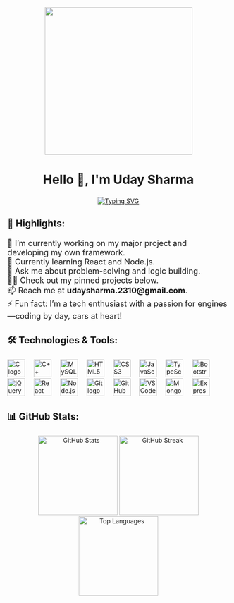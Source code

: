 <div align="center">
  <img height="335" src="https://iili.io/Jz3rzqN.gif" />
</div>

###  

<h1 align="center">Hello 👋, I'm Uday Sharma</h1>

###  

<p align="center">
  <a href="https://git.io/typing-svg">
    <img align="center" src="https://readme-typing-svg.demolab.com?font=Mooli&weight=700&size=25&duration=4000&pause=3000&color=00A000&background=FFFFFF00&width=1000&center=true&vCenter=true&lines=🚀+Aspiring+Full-Stack+Web+Developer+%7C%7C+B.Tech+CSE+Final+Year" alt="Typing SVG" />
  </a>
</p>

###  

<h2 align="left">🌟 Highlights:</h2>

###  

<p align="left" style="font-size: 18px;">
🔭 I’m currently working on my major project and developing my own framework.<br>
🌱 Currently learning React and Node.js.<br>
💬 Ask me about problem-solving and logic building.<br>
👨‍💻 Check out my pinned projects below.<br>
📫 Reach me at <b>udaysharma.2310@gmail.com</b>.<br>
⚡ Fun fact: I’m a tech enthusiast with a passion for engines—coding by day, cars at heart!
</p>

###  

<h2 align="left">🛠️ Technologies & Tools:</h2>

###  

<div align="left">
  <img src="https://cdn.jsdelivr.net/gh/devicons/devicon/icons/c/c-original.svg" height="40" alt="C logo" />
  <img width="12" />
  <img src="https://cdn.jsdelivr.net/gh/devicons/devicon/icons/cplusplus/cplusplus-original.svg" height="40" alt="C++ logo" />
  <img width="12" />
  <img src="https://cdn.jsdelivr.net/gh/devicons/devicon/icons/mysql/mysql-original.svg" height="40" alt="MySQL logo" />
  <img width="12" />
  <img src="https://cdn.jsdelivr.net/gh/devicons/devicon/icons/html5/html5-original.svg" height="40" alt="HTML5 logo" />
  <img width="12" />
  <img src="https://cdn.jsdelivr.net/gh/devicons/devicon/icons/css3/css3-original.svg" height="40" alt="CSS3 logo" />
  <img width="12" />
  <img src="https://cdn.jsdelivr.net/gh/devicons/devicon/icons/javascript/javascript-original.svg" height="40" alt="JavaScript logo" />
  <img width="12" />
  <img src="https://cdn.jsdelivr.net/gh/devicons/devicon/icons/typescript/typescript-original.svg" height="40" alt="TypeScript logo" />
  <img width="12" />
  <img src="https://cdn.jsdelivr.net/gh/devicons/devicon/icons/bootstrap/bootstrap-original.svg" height="40" alt="Bootstrap logo" />
  <img width="12" />
  <img src="https://cdn.jsdelivr.net/gh/devicons/devicon/icons/jquery/jquery-original.svg" height="40" alt="jQuery logo" />
  <img width="12" />
  <img src="https://cdn.jsdelivr.net/gh/devicons/devicon/icons/react/react-original.svg" height="40" alt="React logo" />
  <img width="12" />
  <img src="https://cdn.jsdelivr.net/gh/devicons/devicon/icons/nodejs/nodejs-original.svg" height="40" alt="Node.js logo" />
  <img width="12" />
  <img src="https://cdn.jsdelivr.net/gh/devicons/devicon/icons/git/git-original.svg" height="40" alt="Git logo" />
  <img width="12" />
  <img src="https://cdn.jsdelivr.net/gh/devicons/devicon/icons/github/github-original.svg" height="40" alt="GitHub logo" />
  <img width="12" />
  <img src="https://cdn.jsdelivr.net/gh/devicons/devicon/icons/vscode/vscode-original.svg" height="40" alt="VS Code logo" />
  <img width="12" />
  <img src="https://cdn.jsdelivr.net/gh/devicons/devicon/icons/mongodb/mongodb-original.svg" height="40" alt="MongoDB logo" />
  <img width="12" />
  <img src="https://cdn.jsdelivr.net/gh/devicons/devicon/icons/express/express-original.svg" height="40" alt="Express.js logo" />
</div>

###  

<h2 align="left">📊 GitHub Stats:</h2>

###  

<div align="center">
  <img src="https://github-readme-stats.vercel.app/api?username=Uday-weyyin&hide_title=false&hide_rank=false&show_icons=true&include_all_commits=true&count_private=true&disable_animations=false&theme=gotham&locale=en&hide_border=false&order=1" height="180" alt="GitHub Stats" />
  <img src="https://streak-stats.demolab.com?user=Uday-weyyin&locale=en&mode=daily&theme=gotham&hide_border=false&border_radius=5&order=3" height="180" alt="GitHub Streak" />
  <br>
  <img src="https://github-readme-stats.vercel.app/api/top-langs/?username=Uday-weyyin&layout=compact&theme=gotham&hide_border=false" height="180" alt="Top Languages" />
</div>

###  
